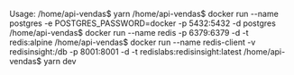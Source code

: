 Usage:
/home/api-vendas$ yarn
/home/api-vendas$ docker run --name postgres -e POSTGRES_PASSWORD=docker -p 5432:5432 -d postgres
/home/api-vendas$ docker run --name redis -p 6379:6379 -d -t redis:alpine
/home/api-vendas$ docker run --name redis-client -v redisinsight:/db -p 8001:8001 -d -t redislabs:redisinsight:latest
/home/api-vendas$ yarn dev

